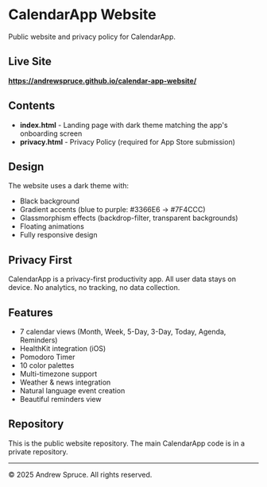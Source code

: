 # CalendarApp Website

Public website and privacy policy for CalendarApp.

## Live Site

**https://andrewspruce.github.io/calendar-app-website/**

## Contents

- **index.html** - Landing page with dark theme matching the app's onboarding screen
- **privacy.html** - Privacy Policy (required for App Store submission)

## Design

The website uses a dark theme with:
- Black background
- Gradient accents (blue to purple: #3366E6 → #7F4CCC)
- Glassmorphism effects (backdrop-filter, transparent backgrounds)
- Floating animations
- Fully responsive design

## Privacy First

CalendarApp is a privacy-first productivity app. All user data stays on device. No analytics, no tracking, no data collection.

## Features

- 7 calendar views (Month, Week, 5-Day, 3-Day, Today, Agenda, Reminders)
- HealthKit integration (iOS)
- Pomodoro Timer
- 10 color palettes
- Multi-timezone support
- Weather & news integration
- Natural language event creation
- Beautiful reminders view

## Repository

This is the public website repository. The main CalendarApp code is in a private repository.

---

© 2025 Andrew Spruce. All rights reserved.
